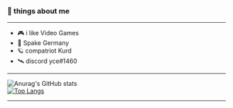 ### 🌠 things about me
- -------------------
- 🎮 i like Video Games
- 🚀 Spake Germany
- 🪐 compatriot Kurd
- 🛰️ discord yce#1460

- -------------------

![Anurag's GitHub stats](https://github-readme-stats.vercel.app/api?username=y069&show_icons=true&theme=radical)
<br>
[![Top Langs](https://github-readme-stats.vercel.app/api/top-langs/?username=NightfallGT&layout=compact&theme=radical)](https://github.com/anuraghazra/github-readme-stats)

- -------------------
